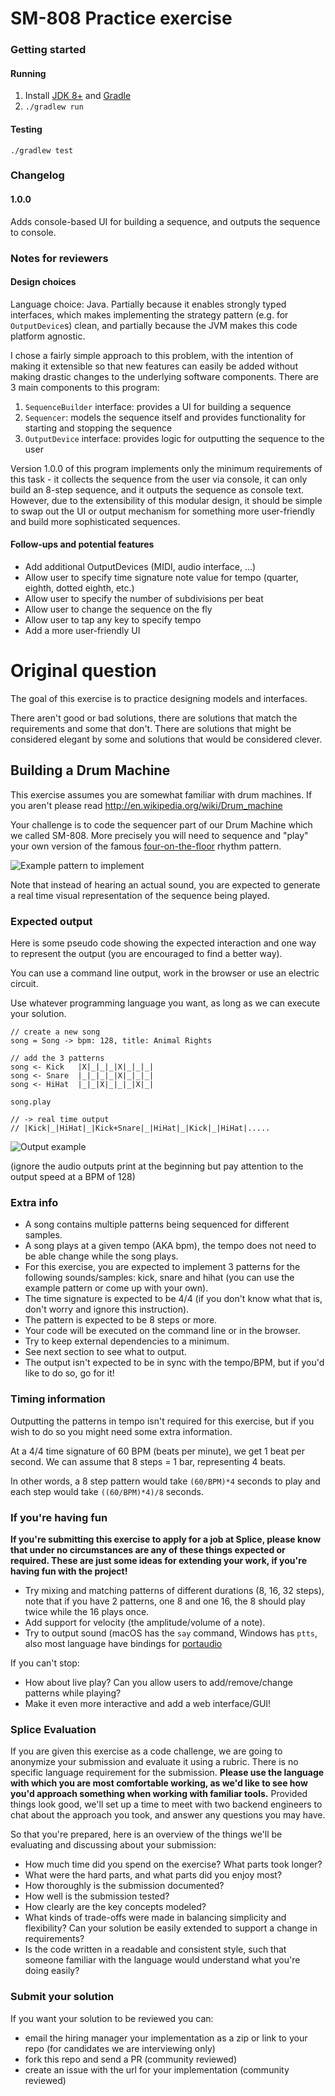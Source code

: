 # SM-808 Practice exercise

### Getting started
#### Running
1. Install [JDK 8+](https://www.oracle.com/technetwork/java/javase/downloads/index.html) and [Gradle](https://gradle.org/install/)
2. `./gradlew run`

#### Testing
`./gradlew test`

### Changelog
#### 1.0.0
Adds console-based UI for building a sequence, and outputs the sequence to console. 

### Notes for reviewers
#### Design choices
Language choice: Java. Partially because it enables strongly typed interfaces, which makes implementing the strategy pattern (e.g. for `OutputDevice`s) clean, and partially because the JVM makes this code platform agnostic.

I chose a fairly simple approach to this problem, with the intention of making it extensible so that new features can easily be added without making drastic changes to the underlying software components. There are 3 main components to this program:
1. `SequenceBuilder` interface: provides a UI for building a sequence
2. `Sequencer`:  models the sequence itself and provides functionality for starting and stopping the sequence
3. `OutputDevice` interface: provides logic for outputting the sequence to the user

Version 1.0.0 of this program implements only the minimum requirements of this task - it collects the sequence from the user via console, it can only build an 8-step sequence, and it outputs the sequence as console text. However, due to the extensibility of this modular design, it should be simple to swap out the UI or output mechanism for something more user-friendly and build more sophisticated sequences.

#### Follow-ups and potential features
- Add additional OutputDevices (MIDI, audio interface, ...)
- Allow user to specify time signature note value for tempo (quarter, eighth, dotted eighth, etc.)
- Allow user to specify the number of subdivisions per beat
- Allow user to change the sequence on the fly
- Allow user to tap any key to specify tempo
- Add a more user-friendly UI

# Original question
The goal of this exercise is to practice designing models and
interfaces.

There aren't good or bad solutions, there are solutions that
match the requirements and some that don't. There are solutions that
might be considered elegant by some and solutions that would be
considered clever.

## Building a Drum Machine

This exercise assumes you are somewhat familiar with drum machines.
If you aren't
please read http://en.wikipedia.org/wiki/Drum_machine

Your challenge is to code the sequencer part of our Drum Machine which
we called SM-808. More precisely you will need to sequence and "play"
your own version of the famous [four-on-the-floor](http://en.wikipedia.org/wiki/Four_on_the_floor_(music)) rhythm pattern.

![Example pattern to implement](/Four_to_the_floor_Roland_TR-707.jpg?raw=true)

Note that instead of hearing an actual sound, you are expected to
generate a real time visual representation of the sequence being played.

### Expected output

Here is some pseudo code showing the expected interaction and one way to
represent the output (you are encouraged to find a better way).

You can use a command line output, work in the browser or use an electric
circuit.

Use whatever programming language you want, as long as we can execute your
solution.

```
// create a new song
song = Song -> bpm: 128, title: Animal Rights

// add the 3 patterns
song <- Kick   |X|_|_|_|X|_|_|_|
song <- Snare  |_|_|_|_|X|_|_|_|
song <- HiHat  |_|_|X|_|_|_|X|_|

song.play

// -> real time output
// |Kick|_|HiHat|_|Kick+Snare|_|HiHat|_|Kick|_|HiHat|.....
```

![Output example](/drummachine-kata.gif?raw=true)

(ignore the audio outputs print at the beginning but pay attention to
the output speed at a BPM of 128)

### Extra info

* A song contains multiple patterns being sequenced for different
  samples.
* A song plays at a given tempo (AKA bpm), the tempo does not need to be able
  change while the song plays.
* For this exercise, you are expected to implement 3 patterns for the following
  sounds/samples: kick, snare and hihat (you can use the example pattern or
  come up with your own).
* The time signature is expected to be 4/4 (if you don't know what that is,
  don't worry and ignore this instruction).
* The pattern is expected to be 8 steps or more.
* Your code will be executed on the command line or in the browser.
* Try to keep external dependencies to a minimum.
* See next section to see what to output.
* The output isn't expected to be in sync with the tempo/BPM, but if you'd like
  to do so, go for it!


### Timing information

Outputting the patterns in tempo isn't required for this exercise, but if you
wish to do so you might need some extra information.

At a 4/4 time signature of 60 BPM (beats per minute), we get 1 beat per second.
We can assume that 8 steps = 1 bar, representing 4 beats.

In other words, a 8 step pattern would take `(60/BPM)*4` seconds to play and
each step would take `((60/BPM)*4)/8` seconds.


### If you're having fun

**If you're submitting this exercise to apply for a job at Splice, please know
that under no circumstances are any of these things expected or required. These
are just some ideas for extending your work, if you're having fun with the
project!**

* Try mixing and matching patterns of different durations (8, 16, 32 steps),
  note that if you have 2 patterns, one 8 and one 16, the 8 should play
  twice while the 16 plays once.
* Add support for velocity (the amplitude/volume of a note).
* Try to output sound (macOS has the `say` command, Windows has `ptts`,
  also most language have bindings for [portaudio](http://www.portaudio.com/)

If you can't stop:

* How about live play? Can you allow users to add/remove/change patterns
  while playing?
* Make it even more interactive and add a web interface/GUI!


### Splice Evaluation

If you are given this exercise as a code challenge, we are going to anonymize
your submission and evaluate it using a rubric. There is no specific language
requirement for the submission. **Please use the language with which you are
most comfortable working, as we'd like to see how you'd approach something when
working with familiar tools.** Provided things look good, we'll set up a time to
meet with two backend engineers to chat about the approach you took, and answer
any questions you may have.

So that you're prepared, here is an overview of the things we'll be evaluating
and discussing about your submission:

* How much time did you spend on the exercise? What parts took longer?
* What were the hard parts, and what parts did you enjoy most?
* How thoroughly is the submission documented?
* How well is the submission tested?
* How clearly are the key concepts modeled?
* What kinds of trade-offs were made in balancing simplicity and flexibility?
  Can your solution be easily extended to support a change in requirements?
* Is the code written in a readable and consistent style, such that someone
  familiar with the language would understand what you're doing easily?

### Submit your solution

If you want your solution to be reviewed you can:

* email the hiring manager your implementation as a zip or link to your repo
  (for candidates we are interviewing only)
* fork this repo and send a PR (community reviewed)
* create an issue with the url for your implementation (community reviewed)
